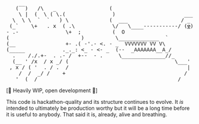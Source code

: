 <pre>
   (‾‾)   /\   _                 (
    \ |  (  \ ( \.(               )                      _____
  \  \ \  `  `   ) \             (  ___                 / _   \
 (_`    \+   . x  ( .\            \/   \____-----------/ (<a href="https://engineering.fb.com/data-infrastructure/dragon-a-distributed-graph-query-engine/" title="☢️">☢️</a>)   \_
- .-               \+  ;          (  O                           \____
(                       )          \_____________  `              \   /
(__                +- .( -'.- <. - _  VVVVVVV VV V\                 \/
(_____            ._._: <_ - <- _  (--  _AAAAAAA__A_/               |
  .    /./.+-  . .- /  +--  - .     \______________//_              \_______
  (__ ' /x  / x _/ (                                  \___'          \     /
 , x / ( '  . / .  /                                      |           \   /
    /  /  _/ /    +                                      /              \/
   '  (__/                                             /                  \
</pre>

[🚧 Heavily WIP, open development 🚧]

This code is hackathon-quality and its structure continues to evolve. It *is* intended to ultimately be production worthy but it will be a long time before it is useful to anybody. That said it is, already, alive and breathing.
